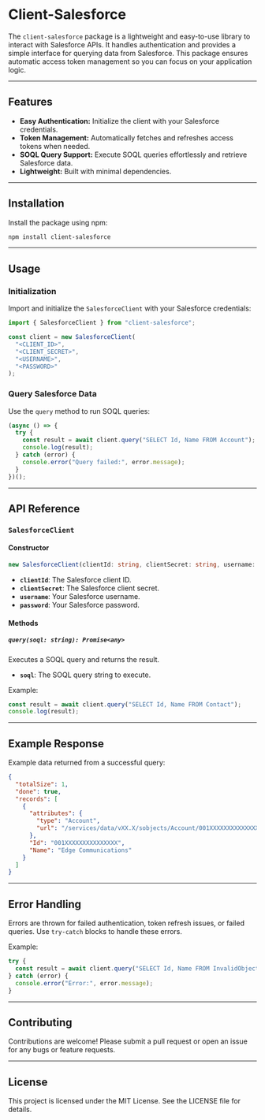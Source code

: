 # Client-Salesforce

The `client-salesforce` package is a lightweight and easy-to-use library to interact with Salesforce APIs. It handles authentication and provides a simple interface for querying data from Salesforce. This package ensures automatic access token management so you can focus on your application logic.

---

## Features

- **Easy Authentication:** Initialize the client with your Salesforce credentials.
- **Token Management:** Automatically fetches and refreshes access tokens when needed.
- **SOQL Query Support:** Execute SOQL queries effortlessly and retrieve Salesforce data.
- **Lightweight:** Built with minimal dependencies.

---

## Installation

Install the package using npm:

```bash
npm install client-salesforce
```

---

## Usage

### Initialization

Import and initialize the `SalesforceClient` with your Salesforce credentials:

```typescript
import { SalesforceClient } from "client-salesforce";

const client = new SalesforceClient(
  "<CLIENT_ID>",
  "<CLIENT_SECRET>",
  "<USERNAME>",
  "<PASSWORD>"
);
```

### Query Salesforce Data

Use the `query` method to run SOQL queries:

```typescript
(async () => {
  try {
    const result = await client.query("SELECT Id, Name FROM Account");
    console.log(result);
  } catch (error) {
    console.error("Query failed:", error.message);
  }
})();
```

---

## API Reference

### `SalesforceClient`

#### Constructor

```typescript
new SalesforceClient(clientId: string, clientSecret: string, username: string, password: string);
```

- **`clientId`**: The Salesforce client ID.
- **`clientSecret`**: The Salesforce client secret.
- **`username`**: Your Salesforce username.
- **`password`**: Your Salesforce password.

#### Methods

##### `query(soql: string): Promise<any>`

Executes a SOQL query and returns the result.

- **`soql`**: The SOQL query string to execute.

Example:

```typescript
const result = await client.query("SELECT Id, Name FROM Contact");
console.log(result);
```

---

## Example Response

Example data returned from a successful query:

```json
{
  "totalSize": 1,
  "done": true,
  "records": [
    {
      "attributes": {
        "type": "Account",
        "url": "/services/data/vXX.X/sobjects/Account/001XXXXXXXXXXXXXXX"
      },
      "Id": "001XXXXXXXXXXXXXXX",
      "Name": "Edge Communications"
    }
  ]
}
```

---

## Error Handling

Errors are thrown for failed authentication, token refresh issues, or failed queries. Use `try-catch` blocks to handle these errors.

Example:

```typescript
try {
  const result = await client.query("SELECT Id, Name FROM InvalidObject");
} catch (error) {
  console.error("Error:", error.message);
}
```

---

## Contributing

Contributions are welcome! Please submit a pull request or open an issue for any bugs or feature requests.

---

## License

This project is licensed under the MIT License. See the LICENSE file for details.
